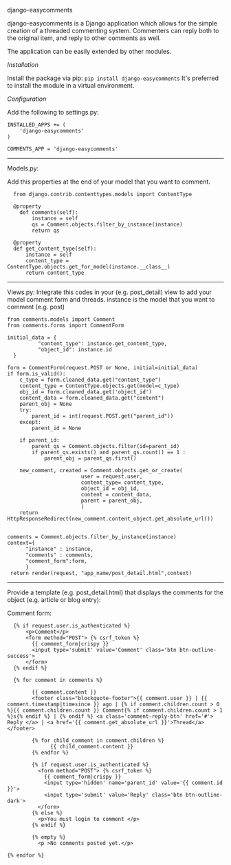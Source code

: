 django-easycomments

django-easycomments is a Django application which allows for the simple creation of a threaded commenting system. Commenters can reply both to the original item, and reply to other comments as well.

The application can be easily extended by other modules.

_Installation_

Install the package via pip:
```pip install django-easycomments```
It's preferred to install the module in a virtual environment.

_Configuration_

Add the following to settings.py:
```
INSTALLED_APPS += (
    'django-easycomments'
)

COMMENTS_APP = 'django-easycomments'
```

----------------------------------------------------------------

Models.py:

Add this properties at the end of your model that you want to comment.
``` 
  from django.contrib.contenttypes.models import ContentType
  
  @property
    def comments(self):
        instance = self
        qs = Comment.objects.filter_by_instance(instance)
        return qs
        
  @property
  def get_content_type(self):
      instance = self
      content_type = ContentType.objects.get_for_model(instance.__class__)
      return content_type
```   
----------------------------------------------------------------

Views.py:
  Integrate this codes in your (e.g. post_detail) view to add your model comment form and threads.
  instance is the model that you want to comment (e.g. post)
  ```
  from comments.models import Comment
  from comments.forms import CommentForm
 
  initial_data = {
            "content_type": instance.get_content_type, 
            "object_id": instance.id
    }
    
  form = CommentForm(request.POST or None, initial=initial_data)
  if form.is_valid():
      c_type = form.cleaned_data.get("content_type")
      content_type = ContentType.objects.get(model=c_type)
      obj_id = form.cleaned_data.get('object_id')
      content_data = form.cleaned_data.get("content")
      parent_obj = None
      try:
          parent_id = int(request.POST.get("parent_id"))
      except:
          parent_id = None

      if parent_id:
          parent_qs = Comment.objects.filter(id=parent_id)
          if parent_qs.exists() and parent_qs.count() == 1 :
              parent_obj = parent_qs.first()

      new_comment, created = Comment.objects.get_or_create(
                          user = request.user,
                          content_type= content_type,
                          object_id = obj_id,
                          content = content_data,
                          parent = parent_obj,
                          )
      return HttpResponseRedirect(new_comment.content_object.get_absolute_url()) 
      
      
  comments = Comment.objects.filter_by_instance(instance)   
  context={
        "instance" : instance,
        "comments" : comments,
        "comment_form":form,
        }
   return render(request, "app_name/post_detail.html",context)
```
----------------------------------------------------------------

Provide a template (e.g. post_detail.html) that displays the comments for the object (e.g. article or blog entry):

Comment form:
```
  {% if request.user.is_authenticated %}
      <p>Comment</p>
      <form method="POST"> {% csrf_token %}
        {{ comment_form|crispy }}
        <input type='submit' value='Comment' class='btn btn-outline-success'>
      </form>
  {% endif %}

  {% for comment in comments %}
  
        {{ comment.content }}
        <footer class="blockquote-footer">{{ comment.user }} | {{ comment.timestamp|timesince }} ago | {% if comment.children.count > 0 %}{{ comment.children.count }} Comment{% if comment.children.count > 1 %}s{% endif %} | {% endif %} <a class='comment-reply-btn' href='#'> Reply </a> | <a href='{{ comment.get_absolute_url }}'>Thread</a></footer>

        {% for child_comment in comment.children %}
              {{ child_comment.content }}
        {% endfor %}

        {% if request.user.is_authenticated %}
          <form method="POST"> {% csrf_token %}
            {{ comment_form|crispy }}
            <input type='hidden' name='parent_id' value='{{ comment.id }}'>
            <input type='submit' value='Reply' class='btn btn-outline-dark'>
          </form>
        {% else %}
          <p>You must login to comment </p>
        {% endif %}

        {% empty %}
          <p >No comments posted yet.</p>

{% endfor %}
```
